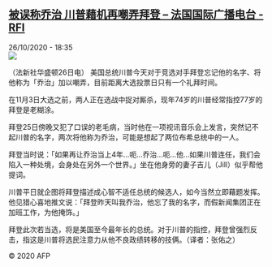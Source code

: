 <!--1603738576000-->
[被误称乔治 川普藉机再嘲弄拜登 – 法国国际广播电台 - RFI](http://www.rfi.fr//cn/contenu/20201026-%E8%A2%AB%E8%AF%AF%E7%A7%B0%E4%B9%94%E6%B2%BB-%E5%B7%9D%E6%99%AE%E8%97%89%E6%9C%BA%E5%86%8D%E5%98%B2%E5%BC%84%E6%8B%9C%E7%99%BB)
------

<div>26/10/2020 - 18:35</div><img src="https://s.rfi.fr/media/display/ec63ee5c-17ba-11eb-97c5-005056bf87d6/w:310/p:16x9/int0002b.201027013501.jpg"><div class="t-content__body u-clearfix"><p>（法新社华盛顿26日电）    美国总统川普今天对于竞选对手拜登忘记他的名字、将他称为「乔治」加以嘲弄，目前距离大选投票日只有一个礼拜时间。</p><p>    在11月3日大选之前，两人正在选战中捉对厮杀，现年74岁的川普经常指控77岁的拜登是老糊涂。</p><p>    拜登25日傍晚又犯了口误的老毛病，当时他在一项视讯音乐会上发言，突然记不起川普的名字，两次将他称为乔治，可能是想起了两位布希总统中的一人。</p><p>    拜登当时说：「如果再让乔治当上4年…呃…乔治…呃…他…如果川普连任，我们会陷入一种处境，会身处在另外一个世界。」坐在他身旁的妻子吉儿（Jill）似乎帮他提词。</p><p>    川普平日就企图将拜登描述成心智不适任总统的候选人，如今当然立即藉题发挥。他见猎心喜地推文说：「拜登昨天叫我乔治，他忘了我的名字，而假新闻集团正在加班工作，为他掩饰。」</p><p>    拜登此次若当选，将是美国至今最年长的总统。对于川普的指控，拜登曾强烈反击，指这是川普将选民注意力从他不良政绩转移的技俩。（译者：张佑之）</p><p></p><p class="t-copyright">© 2020 AFP</p>        </div>
